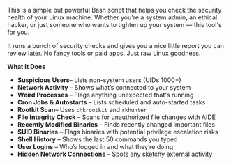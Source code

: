 This is a simple but powerful Bash script that helps you check the security health of your Linux machine. Whether you're a system admin, an ethical hacker, or just someone who wants to tighten up your system — this tool's for you.

It runs a bunch of security checks and gives you a nice little report you can review later. No fancy tools or paid apps. Just raw Linux goodness.

**What It Does**

- **Suspicious Users**– Lists non-system users (UIDs 1000+)
- **Network Activity** – Shows what’s connected to your system
- **Weird Processes** – Flags anything unexpected that's running
- **Cron Jobs & Autostarts** – Lists scheduled and auto-started tasks
- **Rootkit Scan**– Uses `chkrootkit` and `rkhunter`
- **File Integrity Check** – Scans for unauthorized file changes with AIDE
- **Recently Modified Binaries** – Finds recently changed important files
- **SUID Binaries** – Flags binaries with potential privilege escalation risks
- **Shell History** – Shows the last 50 commands you typed
- **User Logins** – Who’s logged in and what they’re doing
- **Hidden Network Connections** – Spots any sketchy external activity

